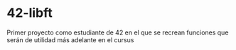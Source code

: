 # 42-libft
Primer proyecto como estudiante de 42 en el que se recrean funciones que serán de utilidad más adelante en el cursus
